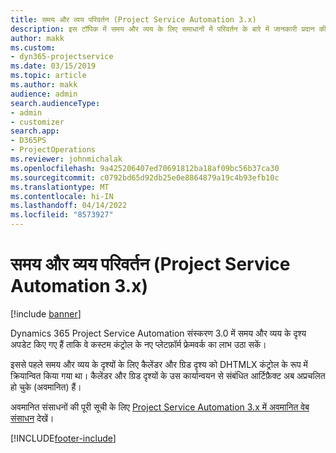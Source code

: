 ```yaml
---
title: समय और व्यय परिवर्तन (Project Service Automation 3.x)
description: इस टॉपिक में समय और व्यय के लिए समाधानों में परिवर्तन के बारे में जानकारी प्रदान की गई है।
author: makk
ms.custom:
- dyn365-projectservice
ms.date: 03/15/2019
ms.topic: article
ms.author: makk
audience: admin
search.audienceType:
- admin
- customizer
search.app:
- D365PS
- ProjectOperations
ms.reviewer: johnmichalak
ms.openlocfilehash: 9a425206407ed70691812ba18af09bc56b37ca30
ms.sourcegitcommit: c0792bd65d92db25e0e8864879a19c4b93efb10c
ms.translationtype: MT
ms.contentlocale: hi-IN
ms.lasthandoff: 04/14/2022
ms.locfileid: "8573927"
---
```

# <a name="time-and-expense-changes-project-service-automation-3x"></a>समय और व्यय परिवर्तन (Project Service Automation 3.x)

[!include [banner](../../includes/psa-now-project-operations.md)]

Dynamics 365 Project Service Automation संस्करण 3.0 में समय और व्यय के दृश्य अपडेट किए गए हैं ताकि वे कस्टम कंट्रोल के नए प्लेटफ़ॉर्म फ्रेमवर्क का लाभ उठा सकें।

इससे पहले समय और व्यय के दृश्यों के लिए कैलेंडर और ग्रिड दृश्य को DHTMLX कंट्रोल के रूप में क्रियान्वित किया गया था। कैलेंडर और ग्रिड दृश्यों के उस कार्यान्वयन से संबंधित आर्टिफ़ैक्ट अब अप्रचलित हो चुके (अवमानित) हैं।

अवमानित संसाधनों की पूरी सूची के लिए [Project Service Automation 3.x में अवमानित वेब संसाधन](web-resources-deprecated-v3.x.md) देखें।


[!INCLUDE[footer-include](../../includes/footer-banner.md)]
